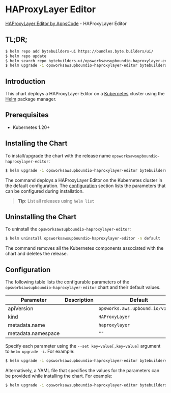 # HAProxyLayer Editor

[HAProxyLayer Editor by AppsCode](https://byte.builders) - HAProxyLayer Editor

## TL;DR;

```bash
$ helm repo add bytebuilders-ui https://bundles.byte.builders/ui/
$ helm repo update
$ helm search repo bytebuilders-ui/opsworksawsupboundio-haproxylayer-editor --version=v0.4.18
$ helm upgrade -i opsworksawsupboundio-haproxylayer-editor bytebuilders-ui/opsworksawsupboundio-haproxylayer-editor -n default --create-namespace --version=v0.4.18
```

## Introduction

This chart deploys a HAProxyLayer Editor on a [Kubernetes](http://kubernetes.io) cluster using the [Helm](https://helm.sh) package manager.

## Prerequisites

- Kubernetes 1.20+

## Installing the Chart

To install/upgrade the chart with the release name `opsworksawsupboundio-haproxylayer-editor`:

```bash
$ helm upgrade -i opsworksawsupboundio-haproxylayer-editor bytebuilders-ui/opsworksawsupboundio-haproxylayer-editor -n default --create-namespace --version=v0.4.18
```

The command deploys a HAProxyLayer Editor on the Kubernetes cluster in the default configuration. The [configuration](#configuration) section lists the parameters that can be configured during installation.

> **Tip**: List all releases using `helm list`

## Uninstalling the Chart

To uninstall the `opsworksawsupboundio-haproxylayer-editor`:

```bash
$ helm uninstall opsworksawsupboundio-haproxylayer-editor -n default
```

The command removes all the Kubernetes components associated with the chart and deletes the release.

## Configuration

The following table lists the configurable parameters of the `opsworksawsupboundio-haproxylayer-editor` chart and their default values.

|     Parameter      | Description |                   Default                    |
|--------------------|-------------|----------------------------------------------|
| apiVersion         |             | <code>opsworks.aws.upbound.io/v1beta1</code> |
| kind               |             | <code>HAProxyLayer</code>                    |
| metadata.name      |             | <code>haproxylayer</code>                    |
| metadata.namespace |             | <code>""</code>                              |


Specify each parameter using the `--set key=value[,key=value]` argument to `helm upgrade -i`. For example:

```bash
$ helm upgrade -i opsworksawsupboundio-haproxylayer-editor bytebuilders-ui/opsworksawsupboundio-haproxylayer-editor -n default --create-namespace --version=v0.4.18 --set apiVersion=opsworks.aws.upbound.io/v1beta1
```

Alternatively, a YAML file that specifies the values for the parameters can be provided while
installing the chart. For example:

```bash
$ helm upgrade -i opsworksawsupboundio-haproxylayer-editor bytebuilders-ui/opsworksawsupboundio-haproxylayer-editor -n default --create-namespace --version=v0.4.18 --values values.yaml
```
